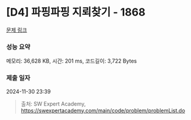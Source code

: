 # [D4] 파핑파핑 지뢰찾기 - 1868 

[문제 링크](https://swexpertacademy.com/main/code/problem/problemDetail.do?contestProbId=AV5LwsHaD1MDFAXc) 

### 성능 요약

메모리: 36,628 KB, 시간: 201 ms, 코드길이: 3,722 Bytes

### 제출 일자

2024-11-30 23:39



> 출처: SW Expert Academy, https://swexpertacademy.com/main/code/problem/problemList.do